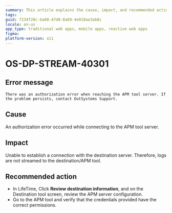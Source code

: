```yaml
---
summary: This article explains the cause, impact, and recommended action for an authorization error that occurs while connecting to the APM tool server.
tags:
guid: f234f28c-ba08-47d8-8a69-4e918ae3ab8c
locale: en-us
app_type: traditional web apps, mobile apps, reactive web apps
figma: 
platform-version: o11
---
```


# OS-DP-STREAM-40301

## Error message

`There was an authorization error when reaching the APM tool server. If the problem persists, contact OutSystems Support.`

## Cause

An authorization error occurred while connecting to the APM tool server.

## Impact

Unable to establish a connection with the destination server. Therefore, logs are not streamed to the destination/APM tool.

## Recommended action

* In LifeTime, Click **Review destination information**, and on the Destination tool screen, review the APM server configuration. 
* Go to the APM tool and verify that the credentials provided have the correct permissions. 

